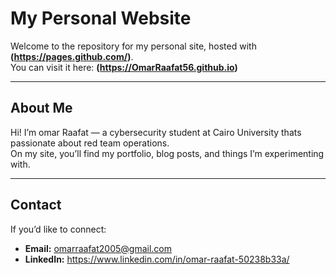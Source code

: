 # My Personal Website

Welcome to the repository for my personal site, hosted with **(https://pages.github.com/)**.  
You can visit it here: **(https://OmarRaafat56.github.io)**

---

## About Me
Hi! I’m omar Raafat — a cybersecurity student at Cairo University thats passionate about red team operations.  
On my site, you’ll find my portfolio, blog posts, and things I’m experimenting with.

---

## Contact
If you’d like to connect:
- **Email:** omarraafat2005@gmail.com
- **LinkedIn:** https://www.linkedin.com/in/omar-raafat-50238b33a/
  
